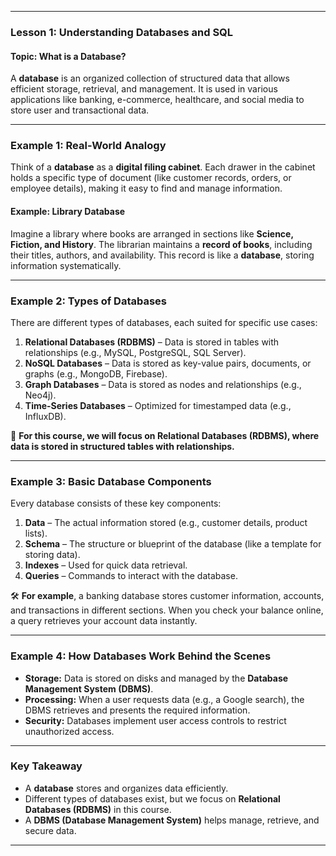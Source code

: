 
---

### **Lesson 1: Understanding Databases and SQL**  
#### **Topic: What is a Database?**  

A **database** is an organized collection of structured data that allows efficient storage, retrieval, and management. It is used in various applications like banking, e-commerce, healthcare, and social media to store user and transactional data.

---

### **Example 1: Real-World Analogy**  
Think of a **database** as a **digital filing cabinet**. Each drawer in the cabinet holds a specific type of document (like customer records, orders, or employee details), making it easy to find and manage information.

#### **Example: Library Database**
Imagine a library where books are arranged in sections like **Science, Fiction, and History**. The librarian maintains a **record of books**, including their titles, authors, and availability. This record is like a **database**, storing information systematically.

---

### **Example 2: Types of Databases**  
There are different types of databases, each suited for specific use cases:

1. **Relational Databases (RDBMS)** – Data is stored in tables with relationships (e.g., MySQL, PostgreSQL, SQL Server).
2. **NoSQL Databases** – Data is stored as key-value pairs, documents, or graphs (e.g., MongoDB, Firebase).
3. **Graph Databases** – Data is stored as nodes and relationships (e.g., Neo4j).
4. **Time-Series Databases** – Optimized for timestamped data (e.g., InfluxDB).

📌 **For this course, we will focus on Relational Databases (RDBMS), where data is stored in structured tables with relationships.**

---

### **Example 3: Basic Database Components**  
Every database consists of these key components:

1. **Data** – The actual information stored (e.g., customer details, product lists).
2. **Schema** – The structure or blueprint of the database (like a template for storing data).
3. **Indexes** – Used for quick data retrieval.
4. **Queries** – Commands to interact with the database.

🛠 **For example**, a banking database stores customer information, accounts, and transactions in different sections. When you check your balance online, a query retrieves your account data instantly.

---

### **Example 4: How Databases Work Behind the Scenes**  
- **Storage:** Data is stored on disks and managed by the **Database Management System (DBMS)**.
- **Processing:** When a user requests data (e.g., a Google search), the DBMS retrieves and presents the required information.
- **Security:** Databases implement user access controls to restrict unauthorized access.

---

### **Key Takeaway**  
- A **database** stores and organizes data efficiently.  
- Different types of databases exist, but we focus on **Relational Databases (RDBMS)** in this course.  
- A **DBMS (Database Management System)** helps manage, retrieve, and secure data.

---
